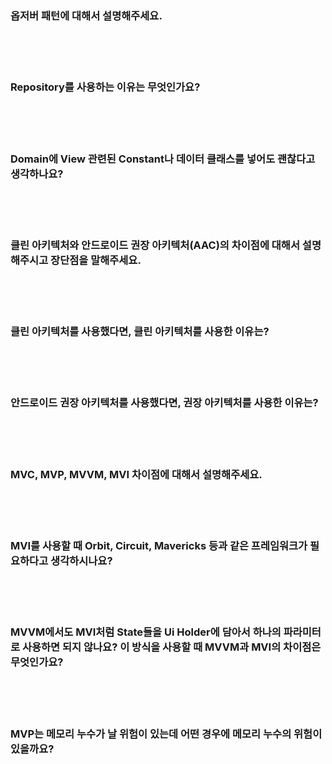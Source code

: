 ### 옵저버 패턴에 대해서 설명해주세요.

<br><br><br>

### Repository를 사용하는 이유는 무엇인가요?

<br><br><br>

### Domain에 View 관련된 Constant나 데이터 클래스를 넣어도 괜찮다고 생각하나요?

<br><br><br>

### 클린 아키텍처와 안드로이드 권장 아키텍처(AAC)의 차이점에 대해서 설명해주시고 장단점을 말해주세요.

<br><br><br>

### 클린 아키텍처를 사용했다면, 클린 아키텍처를 사용한 이유는?

<br><br><br>

### 안드로이드 권장 아키텍처를 사용했다면, 권장 아키텍처를 사용한 이유는?

<br><br><br>

### MVC, MVP, MVVM, MVI 차이점에 대해서 설명해주세요.

<br><br><br>

### MVI를 사용할 때 Orbit, Circuit, Mavericks 등과 같은 프레임워크가 필요하다고 생각하시나요?

<br><br><br>

### MVVM에서도 MVI처럼 State들을 Ui Holder에 담아서 하나의 파라미터로 사용하면 되지 않나요? 이 방식을 사용할 때 MVVM과 MVI의 차이점은 무엇인가요?

<br><br><br>

### MVP는 메모리 누수가 날 위험이 있는데 어떤 경우에 메모리 누수의 위험이 있을까요?
